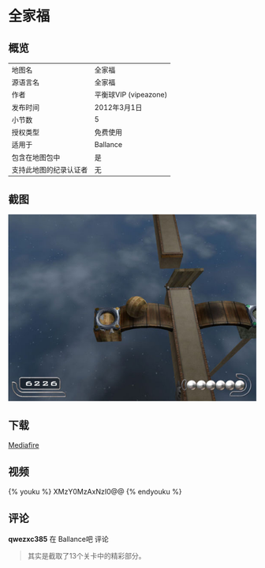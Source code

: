 ﻿# 全家福

## 概览

|||
|:---|:---|
|地图名|全家福|
|源语言名|全家福|
|作者|平衡球VIP (vipeazone)|
|发布时间|2012年3月1日|
|小节数|5|
|授权类型|免费使用|
|适用于|Ballance|
|包含在地图包中|是|
|支持此地图的纪录认证者|无|

## 截图

![img](../../../assets/customMapIndex/familyPortrait.jpg)


## 下载

[Mediafire](https://www.mediafire.com/download/kehbaqouwv106k8)


## 视频

{% youku %} XMzY0MzAxNzI0@@ {% endyouku %}


## 评论

**qwezxc385** 在 Ballance吧 评论

> 其实是截取了13个关卡中的精彩部分。

